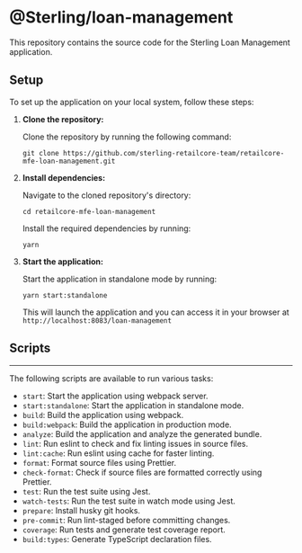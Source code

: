 # @Sterling/loan-management

This repository contains the source code for the Sterling Loan Management application.

## Setup

To set up the application on your local system, follow these steps:

1. **Clone the repository:**

   Clone the repository by running the following command:

   `git clone https://github.com/sterling-retailcore-team/retailcore-mfe-loan-management.git`


2. **Install dependencies:**

    Navigate to the cloned repository's directory:

    `cd retailcore-mfe-loan-management`

    Install the required dependencies by running:

    `yarn`

3. **Start the application:**

    Start the application in standalone mode by running:

    `yarn start:standalone`

    This will launch the application and you can access it in your browser at `http://localhost:8083/loan-management`


## Scripts
------------

The following scripts are available to run various tasks:

-   `start`: Start the application using webpack server.
-   `start:standalone`: Start the application in standalone mode.
-   `build`: Build the application using webpack.
-   `build:webpack`: Build the application in production mode.
-   `analyze`: Build the application and analyze the generated bundle.
-   `lint`: Run eslint to check and fix linting issues in source files.
-   `lint:cache`: Run eslint using cache for faster linting.
-   `format`: Format source files using Prettier.
-   `check-format`: Check if source files are formatted correctly using Prettier.
-   `test`: Run the test suite using Jest.
-   `watch-tests`: Run the test suite in watch mode using Jest.
-   `prepare`: Install husky git hooks.
-   `pre-commit`: Run lint-staged before committing changes.
-   `coverage`: Run tests and generate test coverage report.
-   `build:types`: Generate TypeScript declaration files.

